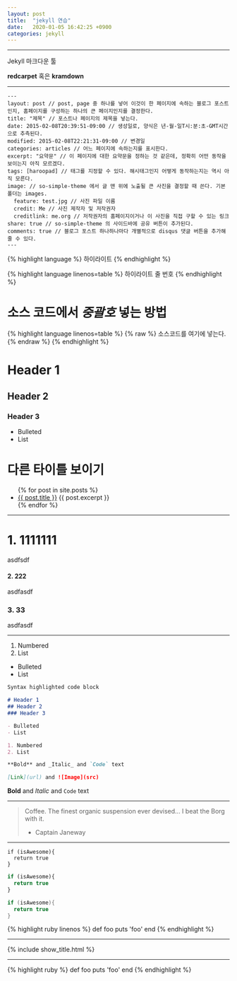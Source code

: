 ```yaml
---
layout: post
title:  "jekyll 연습"
date:   2020-01-05 16:42:25 +0900
categories: jekyll
---
```


------------


Jekyll 마크다운 툴

**redcarpet** 혹은 **kramdown**

----------


```
---
layout: post // post, page 중 하나를 넣어 이것이 한 페이지에 속하는 블로그 포스트인지, 홈페이지를 구성하는 하나의 큰 페이지인지를 결정한다.
title: "제목" // 포스트나 페이지의 제목을 넣는다.
date: 2015-02-08T20:39:51-09:00 // 생성일로, 양식은 년-월-일T시:분:초-GMT시간 으로 추측된다.
modified: 2015-02-08T22:21:31-09:00 // 변경일
categories: articles // 어느 페이지에 속하는지를 표시한다.
excerpt: "요약문" // 이 페이지에 대한 요약문을 정하는 것 같은데, 정확히 어떤 동작을 보이는지 아직 모르겠다.
tags: [haroopad] // 태그를 지정할 수 있다. 해시태그인지 어떻게 동작하는지는 역시 아직 모른다.
image: // so-simple-theme 에서 글 맨 위에 노출될 큰 사진을 결정할 때 쓴다. 기본 폴더는 images.
  feature: test.jpg // 사진 파일 이름
  credit: Me // 사진 제작자 및 저작권자
  creditlink: me.org // 저작권자의 홈페이지이거나 이 사진을 직접 구할 수 있는 링크
share: true // so-simple-theme 의 사이드바에 공유 버튼이 추가된다.
comments: true // 블로그 포스트 하나하나마다 개별적으로 disqus 댓글 버튼을 추가해줄 수 있다.
---
```





{% highlight language %}
하이라이트
{% endhighlight %}

{% highlight language linenos=table %}
하이라이트 줄 번호
{% endhighlight %}

# **소스 코드에서** *중괄호* **넣는 방법** 
{% highlight language linenos=table %}
{% raw %}
소스코드를 여기에 넣는다.
{% endraw %}
{% endhighlight %}


# Header 1
## Header 2
### Header 3

- Bulleted
- List


# **다른 타이틀 보이기**
<ul>
  {% for post in site.posts %}
    <li>
      <a href="{{ post.url }}">{{ post.title }}</a>
      {{ post.excerpt }}
    </li>
  {% endfor %}
</ul>
 

--------------------------
# 1. 1111111
asdfsdf
#### 2. 222
asdfasdf
### 3. 33
asdfasdf

---------

1. Numbered
2. List


- Bulleted
- List


```markdown
Syntax highlighted code block

# Header 1
## Header 2
### Header 3

- Bulleted
- List

1. Numbered
2. List

**Bold** and _Italic_ and `Code` text

[Link](url) and ![Image](src)
```


**Bold** and _Italic_ and `Code` text





---------------


> Coffee. The finest organic suspension ever devised... I beat the Borg with it.
> - Captain Janeway


-----------

```
if (isAwesome){
  return true
}
```

```javascript
if (isAwesome){
  return true
}
```

```java
if (isAwesome){
  return true
}
```

{% highlight ruby linenos %}
def foo
  puts 'foo'
end
{% endhighlight %}

--------------

{% include show_title.html %}

----------------


{% highlight ruby %}
def foo
  puts 'foo'
end
{% endhighlight %}